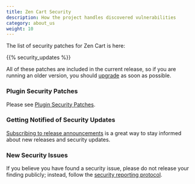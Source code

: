 ```yaml
---
title: Zen Cart Security 
description: How the project handles discovered vulnerabilities
category: about_us
weight: 10
---
```


The list of security patches for Zen Cart is here: 

{{% security_updates %}}

All of these patches are included in the current release, so if you are running an older version, you should [upgrade](/user/upgrading/upgrading/) as soon as possible. 

### Plugin Security Patches 
Please see [Plugin Security Patches](/user/security/plugin_patches/).

### Getting Notified of Security Updates 

[Subscribing to release announcements](/user/about_us/announcements) is a great way to stay informed about new releases and security updates. 

### New Security Issues 
If you believe you have found a security issue, please do not release your finding publicly; instead, follow the [security reporting protocol](/user/about_us/security_reports/). 

